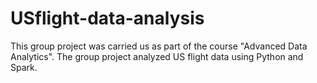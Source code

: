 # USflight-data-analysis

This group project was carried us as part of the course "Advanced Data Analytics". The group project analyzed US flight data using Python and Spark. 
